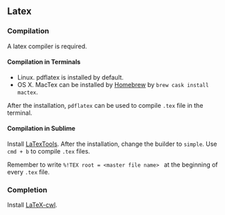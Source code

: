 ## Latex

### Compilation

A latex compiler is required.

#### Compilation in Terminals

- Linux. pdflatex is installed by default.
- OS X. MacTex can be installed by [Homebrew](https://brew.sh) by `brew cask install mactex`.

After the installation, `pdflatex` can be used to compile `.tex` file in the terminal.

#### Compilation in Sublime

Install [LaTexTools](https://latextools.readthedocs.io/en/latest/).
After the installation, change the builder to `simple`.
Use `cmd + b` to compile `.tex` files.

Remember to write `%!TEX root = <master file name> ` at the beginning of every `.tex` file.

### Completion

Install [LaTeX-cwl](https://packagecontrol.io/packages/LaTeX-cwl).
